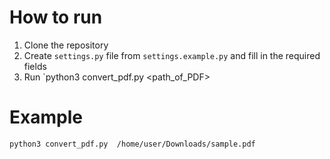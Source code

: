 # How to run
1. Clone the repository
2. Create `settings.py` file from `settings.example.py` and fill in the required fields
3. Run `python3 convert_pdf.py  <path_of_PDF>

# Example
```bash
python3 convert_pdf.py  /home/user/Downloads/sample.pdf
```